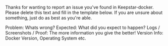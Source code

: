 Thanks for wanting to report an issue you've found in Keepstar-docker. Please delete this text and fill in the template below. If you are unsure about something, just do as best as you're able.

Problem: Whats wrong?
Expected: What did you expect to happen?
Logs / Screenshots / Proof: The more information you give the better!
Version Info: Docker Version, Operating System etc.